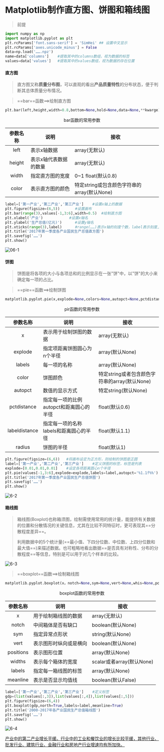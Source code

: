 # Matplotlib制作直方图、饼图和箱线图

> 前提

```python
import numpy as np
import matplotlib.pyplot as plt
plt.rcParams['font.sans-serif'] = 'SimHei' ## 设置中文显示
plt.rcParams['axes.unicode_minus'] = False
data=np.load('…….npz')
name=data['columns']	#提取其中的columns数组，视为数据的标签
values=data['values']	#提取其中的values数组，视为数据的存在位置
```

#### 直方图

> 直方图又称**质量分布图**，可以直观的看出**产品质量特性**的分布状态，便于判断其总体质量分布情况。

> ==bar==函数==>绘制直方图

```python
plt.bar(left,height,width=0.8,bottom=None,hold=None,data=None,**kwarge)
```

<div align = "center">bar函数的常用参数</div>

| 参数名称 | 说明                  | 接收                                        |
| :------: | --------------------- | ------------------------------------------- |
|   left   | 表示x轴数据           | array(无默认)                               |
|  height  | 表示x轴代表数据的数量 | array(无默认)                               |
|  width   | 指定直方图的宽度      | 0~1 float(默认0.8)                          |
|  color   | 表示直方图的颜色      | 特定string或包含颜色字符串的array(默认None) |

```python
label=['第一产业','第二产业','第三产业']	#设置x轴上的数据
plt.figure(figsize=(6,5))		#设置画布
plt.bar(range(3),values[-1,3:6],width=0.5)	#绘制直方图
plt.xlabel('产业')			#设置x轴名
plt.ylabel('生产总值(亿元)')		#设置y轴名
plt.xticks(range(3),label)		#range(……)表示x轴的刻度个数，label表示刻度上的标注
plt.title('2017年第一季度各产业国民生产总值直方图')
plt.savefig('……')
plt.show()
```

![06-1](C:\Users\16098\Desktop\数据分析\图片\06-1.png)

<!--2017年第一季度的第一产业生产总值不到第二产业的的六分之一，基本与第三产业的十分之一持平。第二产业生产总值和第三产业生产总值相差大约三分之一。-->

#### 饼图

> 饼图是将各项的大小与各项总和的比例显示在一张"饼"中，以"饼"的大小来确定每一项的占比。

> ==pie==函数==>绘制饼图

```python
matplotlib.pyplot.pie(x,explode=None,colors=None,autopct=None,pctdistance=0.6,shadow=False,labeldistance=1.1,startangle=None,radius=None,counterclock=True,wedgeprops=None,textprops=None,center=(0,0),frame=False,hold=None,data=None)
```

<div align = "center">pir函数的常用参数</div>

|   参数名称    | 说明                                    | 接收                                          |
| :-----------: | --------------------------------------- | --------------------------------------------- |
|       x       | 表示用于绘制饼图的数据                  | array(无默认)                                 |
|    explode    | 指定项距离饼图圆心为n个半径             | array(默认None)                               |
|    labels     | 每一项的名称                            | array(默认None)                               |
|     color     | 饼图颜色                                | 特定string或者包含颜色字符串的array(默认None) |
|    autopct    | 数值的显示方式                          | 特定string(默认None)                          |
|  pctdistance  | 指定每一项的比例autopct和距离圆心的半径 | float(默认0.6)                                |
| labeldistance | 指定每一项的名称labels和距离圆心的半径  | float(默认1.1)                                |
|    radius     | 饼图的半径                              | float(默认1)                                  |

```python
plt.figure(figsize=(6,6))	#将画布设定为正方形，则绘制的饼图是正圆
label=['第一产业','第二产业','第三产业']	#定义饼图的标签，标签是列表
explode=[0.01,0.01,0.01]	#设定各项距离圆心n个半径
plt.pie(values[-1,3:6],explode=explode,labels=label,autopct='%1.1f%%')		#绘制饼图
plt.title('2017年第一季度各产业国民生产总值饼图')
plt.savefig('……')
plt.show()
```

![6-2](C:\Users\16098\Desktop\数据分析\图片\6-2.png)

<!--可以明显看出3个产业在整个国民生产总值中的占比。第一产业不到5%，第三产业超过50%，说明现阶段我国经济的主要贡献产业为第三产业。-->

#### 箱线图

> 箱线图(Boxplot)也称箱须图，绘制需使用常用的统计量，能提供有关数据的位置和分散情况的关键信息，尤其在比较不同特征时，更可表现其==分散程度差异==。
>
> 利用数据中的5个统计量(==最小值、下四分位数、中位数、上四分位数和最大值==)来描述数据。也可粗略地看出数据==是否具有对称性、分布的分散程度==等信息，特别是可以用于对几个样本的比较。

![6-3](C:\Users\16098\Desktop\数据分析\图片\6-3.png)

> ==boxplot==函数==>绘制箱线图

```python
matplotlib.pyplot.boxplot(x，notch=None,sym=None,vert=None,whis=None,positions=None,widths=None,patch_artist=None,bootstrap=None,usermedians=None,conf_intervals=None,meanline=None,showmeans=None,showcaps=None,showbox=None,showfilers=None,boxprops=None,labels=None,filerprops=None,medianprops=None.meanprops=None,capprops=None,whiskerprops=None,manage_xticks=True,autorange=False,zorder=None,hold=None,data=None)
```

<div align = "center">boxplot函数的常用参数</div>

| 参数名称  | 说明                   | 接收                      |
| :-------: | ---------------------- | ------------------------- |
|     x     | 用于绘制箱线图的数据   | array(无默认)             |
|   notch   | 中间箱体是否有缺口     | boolean(默认None)         |
|    sym    | 指定异常点形状         | string(默认None)          |
|   vert    | 表示图形时纵向或是横向 | boolean(默认None)         |
| positions | 表示图形位置           | array(默认None)           |
|  widths   | 表示每个箱体的宽度     | scalar或者array(默认None) |
|  labels   | 指定每一箱线图的标签   | array(默认None)           |
| meanline  | 表示是否显示均值线     | boolean(默认False)        |

```python
label=['第一产业','第二产业','第三产业']	#定义标签
gdp=(list(values[:,3]),list(values[:,4]),list(values[:,5]))
plt.figure(figsize=(6,4))
plt.boxplot(gdp,north=True,labels=label,meanline=True)
plt.title('2000-2017年各产业国民生产总值箱线图')
plt.savefig('……')
plt.show()
```

![6-4](C:\Users\16098\Desktop\数据分析\图片\6-4.png)

<u>产业中的第二产业增长平缓。行业中的工业和餐饮业的增长比较平缓，其他行业、批发行业、建筑行业、金融行业和房地产行业增速均有所加快。</u>

<!--在2000~2017年，第一产业在某一年的某个季度具有一个异常值。第三产业整体增速变大，导致了第三产业数据前半部分相对密集，而后半部分相当分散。-->